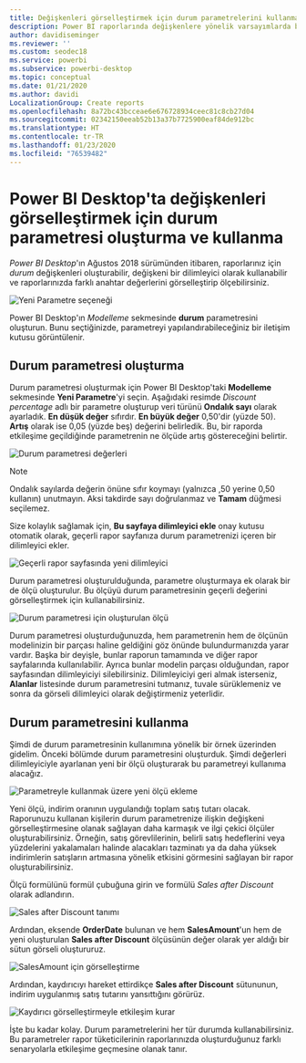 ```yaml
---
title: Değişkenleri görselleştirmek için durum parametrelerini kullanma
description: Power BI raporlarında değişkenlere yönelik varsayımlarda bulunmak ve değişkenleri görselleştirmek için kendi durum değişkeninizi oluşturma
author: davidiseminger
ms.reviewer: ''
ms.custom: seodec18
ms.service: powerbi
ms.subservice: powerbi-desktop
ms.topic: conceptual
ms.date: 01/21/2020
ms.author: davidi
LocalizationGroup: Create reports
ms.openlocfilehash: 8a72bc43bcceae6e676728934ceec81c8cb27d04
ms.sourcegitcommit: 02342150eeab52b13a37b7725900eaf84de912bc
ms.translationtype: HT
ms.contentlocale: tr-TR
ms.lasthandoff: 01/23/2020
ms.locfileid: "76539482"
---
```

# <a name="create-and-use-what-if-parameters-to-visualize-variables-in-power-bi-desktop"></a>Power BI Desktop'ta değişkenleri görselleştirmek için durum parametresi oluşturma ve kullanma

*Power BI Desktop*'ın Ağustos 2018 sürümünden itibaren, raporlarınız için *durum* değişkenleri oluşturabilir, değişkeni bir dilimleyici olarak kullanabilir ve raporlarınızda farklı anahtar değerlerini görselleştirip ölçebilirsiniz.

![Yeni Parametre seçeneği](media/desktop-what-if/what-if_01.png)

Power BI Desktop'ın *Modelleme* sekmesinde **durum** parametresini oluşturun. Bunu seçtiğinizde, parametreyi yapılandırabileceğiniz bir iletişim kutusu görüntülenir.

## <a name="creating-a-what-if-parameter"></a>Durum parametresi oluşturma

Durum parametresi oluşturmak için Power BI Desktop'taki **Modelleme** sekmesinde **Yeni Parametre**'yi seçin. Aşağıdaki resimde *Discount percentage* adlı bir parametre oluşturup veri türünü **Ondalık sayı** olarak ayarladık. **En düşük değer** sıfırdır. **En büyük değer** 0,50'dir (yüzde 50). **Artış** olarak ise 0,05 (yüzde beş) değerini belirledik. Bu, bir raporda etkileşime geçildiğinde parametrenin ne ölçüde artış göstereceğini belirtir.

![Durum parametresi değerleri](media/desktop-what-if/what-if_02.png)

> [!NOTE]
> Ondalık sayılarda değerin önüne sıfır koymayı (yalnızca ,50 yerine 0,50 kullanın) unutmayın. Aksi takdirde sayı doğrulanmaz ve **Tamam** düğmesi seçilemez.
> 
> 

Size kolaylık sağlamak için, **Bu sayfaya dilimleyici ekle** onay kutusu otomatik olarak, geçerli rapor sayfanıza durum parametrenizi içeren bir dilimleyici ekler.

![Geçerli rapor sayfasında yeni dilimleyici](media/desktop-what-if/what-if_03.png)

Durum parametresi oluşturulduğunda, parametre oluşturmaya ek olarak bir de ölçü oluşturulur. Bu ölçüyü durum parametresinin geçerli değerini görselleştirmek için kullanabilirsiniz.

![Durum parametresi için oluşturulan ölçü](media/desktop-what-if/what-if_04.png)

Durum parametresi oluşturduğunuzda, hem parametrenin hem de ölçünün modelinizin bir parçası haline geldiğini göz önünde bulundurmanızda yarar vardır. Başka bir deyişle, bunlar raporun tamamında ve diğer rapor sayfalarında kullanılabilir. Ayrıca bunlar modelin parçası olduğundan, rapor sayfasından dilimleyiciyi silebilirsiniz. Dilimleyiciyi geri almak isterseniz, **Alanlar** listesinde durum parametresini tutmanız, tuvale sürüklemeniz ve sonra da görseli dilimleyici olarak değiştirmeniz yeterlidir.

## <a name="using-a-what-if-parameter"></a>Durum parametresini kullanma

Şimdi de durum parametresinin kullanımına yönelik bir örnek üzerinden gidelim. Önceki bölümde durum parametresini oluşturduk. Şimdi değerleri dilimleyiciyle ayarlanan yeni bir ölçü oluşturarak bu parametreyi kullanıma alacağız.

![Parametreyle kullanmak üzere yeni ölçü ekleme](media/desktop-what-if/what-if_05.png)

Yeni ölçü, indirim oranının uygulandığı toplam satış tutarı olacak. Raporunuzu kullanan kişilerin durum parametrenize ilişkin değişkeni görselleştirmesine olanak sağlayan daha karmaşık ve ilgi çekici ölçüler oluşturabilirsiniz. Örneğin, satış görevlilerinin, belirli satış hedeflerini veya yüzdelerini yakalamaları halinde alacakları tazminatı ya da daha yüksek indirimlerin satışların artmasına yönelik etkisini görmesini sağlayan bir rapor oluşturabilirsiniz.

Ölçü formülünü formül çubuğuna girin ve formülü *Sales after Discount* olarak adlandırın.

![Sales after Discount tanımı](media/desktop-what-if/what-if_06.png)

Ardından, eksende **OrderDate** bulunan ve hem **SalesAmount**'un hem de yeni oluşturulan **Sales after Discount** ölçüsünün değer olarak yer aldığı bir sütun görseli oluştururuz.

![SalesAmount için görselleştirme](media/desktop-what-if/what-if_07.png)

Ardından, kaydırıcıyı hareket ettirdikçe **Sales after Discount** sütununun, indirim uygulanmış satış tutarını yansıttığını görürüz.

![Kaydırıcı görselleştirmeyle etkileşim kurar](media/desktop-what-if/what-if_08.png)

İşte bu kadar kolay. Durum parametrelerini her tür durumda kullanabilirsiniz. Bu parametreler rapor tüketicilerinin raporlarınızda oluşturduğunuz farklı senaryolarla etkileşime geçmesine olanak tanır.
